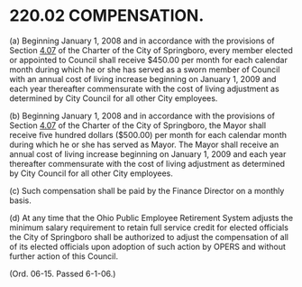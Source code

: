 220.02 COMPENSATION.
====================

​(a) Beginning January 1, 2008 and in accordance with the provisions of
Section [4.07](1368d53e.html) of the Charter of the City of Springboro,
every member elected or appointed to Council shall receive \$450.00 per
month for each calendar month during which he or she has served as a
sworn member of Council with an annual cost of living increase beginning
on January 1, 2009 and each year thereafter commensurate with the cost
of living adjustment as determined by City Council for all other City
employees.

​(b) Beginning January 1, 2008 and in accordance with the provisions of
Section [4.07](1368d53e.html) of the Charter of the City of Springboro,
the Mayor shall receive five hundred dollars (\$500.00) per month for
each calendar month during which he or she has served as Mayor. The
Mayor shall receive an annual cost of living increase beginning on
January 1, 2009 and each year thereafter commensurate with the cost of
living adjustment as determined by City Council for all other City
employees.

​(c) Such compensation shall be paid by the Finance Director on a
monthly basis.

​(d) At any time that the Ohio Public Employee Retirement System adjusts
the minimum salary requirement to retain full service credit for elected
officials the City of Springboro shall be authorized to adjust the
compensation of all of its elected officials upon adoption of such
action by OPERS and without further action of this Council.

(Ord. 06-15. Passed 6-1-06.)
